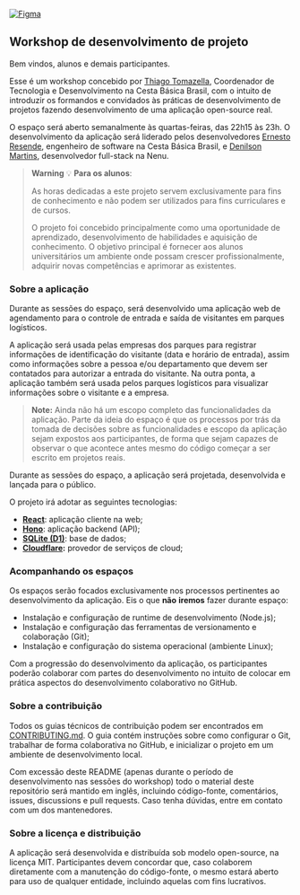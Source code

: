 [![Figma](https://img.shields.io/badge/figma-%23F24E1E.svg?style=for-the-badge&logo=figma&logoColor=white)](https://www.figma.com/file/b67e4TzDM4AAtjJd2IX0AM/Open-Visit?type=design&node-id=1%3A188&mode=design&t=1wHZ2CJhrXsfeE06-1)

## Workshop de desenvolvimento de projeto

Bem vindos, alunos e demais participantes.

Esse é um workshop concebido por [Thiago Tomazella](https://github.com/thtomazella), Coordenador de Tecnologia e Desenvolvimento na Cesta Básica Brasil, com o intuito de introduzir os formandos e convidados às práticas de desenvolvimento de projetos fazendo desenvolvimento de uma aplicação open-source real.

O espaço será aberto semanalmente às quartas-feiras, das 22h15 às 23h. O desenvolvimento da aplicação será liderado pelos desenvolvedores [Ernesto Resende](https://github.com/ernestoresende), engenheiro de software na Cesta Básica Brasil, e [Denilson Martins](https://github.com/denilsonpy), desenvolvedor full-stack na Nenu.

> **Warning**
> 💡 **Para os alunos**:
>
> As horas dedicadas a este projeto servem exclusivamente para fins de conhecimento e não podem ser utilizados para fins curriculares e de cursos.
>
> O projeto foi concebido principalmente como uma oportunidade de aprendizado, desenvolvimento de habilidades e aquisição de conhecimento. O objetivo principal é fornecer aos alunos universitários um ambiente onde possam crescer profissionalmente, adquirir novas competências e aprimorar as existentes.

### Sobre a aplicação

Durante as sessões do espaço, será desenvolvido uma aplicação web de agendamento para o controle de entrada e saída de visitantes em parques logísticos.

A aplicação será usada pelas empresas dos parques para registrar informações de identificação do visitante (data e horário de entrada), assim como informações sobre a pessoa e/ou departamento que devem ser contatados para autorizar a entrada do visitante. Na outra ponta, a aplicação também será usada pelos parques logísticos para visualizar informações sobre o visitante e a empresa.

> **Note:**
> Ainda não há um escopo completo das funcionalidades da aplicação. Parte da ideia do espaço é que os processos por trás da tomada de decisões sobre as funcionalidades e escopo da aplicação sejam expostos aos participantes, de forma que sejam capazes de observar o que acontece antes mesmo do código começar a ser escrito em projetos reais.

Durante as sessões do espaço, a aplicação será projetada, desenvolvida e lançada para o público.

O projeto irá adotar as seguintes tecnologias:

- **[React](https://react.dev/)**: aplicação cliente na web;
- **[Hono](https://hono.dev/)**: aplicação backend (API);
- **[SQLite (D1)](https://developers.cloudflare.com/d1/)**: base de dados;
- **[Cloudflare](https://developers.cloudflare.com/):** provedor de serviços de cloud;

### Acompanhando os espaços

Os espaços serão focados exclusivamente nos processos pertinentes ao desenvolvimento da aplicação. Eis o que **não** **iremos** fazer durante espaço:

- Instalação e configuração de runtime de desenvolvimento (Node.js);
- Instalação e configuração das ferramentas de versionamento e colaboração (Git);
- Instalação e configuração do sistema operacional (ambiente Linux);

Com a progressão do desenvolvimento da aplicação, os participantes poderão colaborar com partes do desenvolvimento no intuito de colocar em prática aspectos do desenvolvimento colaborativo no GitHub.

### Sobre a contribuição

Todos os guias técnicos de contribuição podem ser encontrados em [CONTRIBUTING.md](CONTRIBUTING.md). O guia contém instruções sobre como configurar o Git, trabalhar de forma colaborativa no GitHub, e inicializar o projeto em um ambiente de desenvolvimento local.

Com excessão deste README (apenas durante o período de desenvolvimento nas sessões do workshop) todo o material deste repositório será mantido em inglês, incluindo código-fonte, comentários, issues, discussions e pull requests. Caso tenha dúvidas, entre em contato com um dos mantenedores.

### Sobre a licença e distribuição

A aplicação será desenvolvida e distribuída sob modelo open-source, na licença MIT. Participantes devem concordar que, caso colaborem diretamente com a manutenção do código-fonte, o mesmo estará aberto para uso de qualquer entidade, incluindo aquelas com fins lucrativos.
